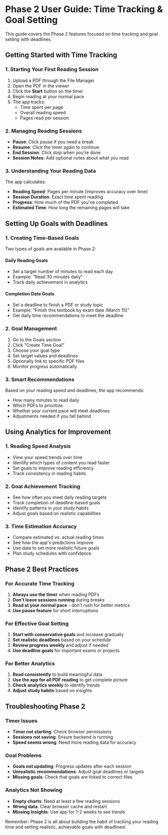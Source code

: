 # Phase 2 User Guide: Time Tracking & Goal Setting

This guide covers the Phase 2 features focused on time tracking and goal setting with deadlines.

## Getting Started with Time Tracking

### 1. Starting Your First Reading Session
1. Upload a PDF through the File Manager
2. Open the PDF in the viewer
3. Click the **Start** button on the timer
4. Begin reading at your normal pace
5. The app tracks:
   - Time spent per page
   - Overall reading speed
   - Pages read per session

### 2. Managing Reading Sessions
- **Pause**: Click pause if you need a break
- **Resume**: Click the timer again to continue
- **End Session**: Click stop when you're done
- **Session Notes**: Add optional notes about what you read

### 3. Understanding Your Reading Data
The app calculates:
- **Reading Speed**: Pages per minute (improves accuracy over time)
- **Session Duration**: Exact time spent reading
- **Progress**: How much of the PDF you've completed
- **Estimated Time**: How long the remaining pages will take

## Setting Up Goals with Deadlines

### 1. Creating Time-Based Goals
Two types of goals are available in Phase 2:

#### Daily Reading Goals
- Set a target number of minutes to read each day
- Example: "Read 30 minutes daily"
- Track daily achievement in analytics

#### Completion Date Goals  
- Set a deadline to finish a PDF or study topic
- Example: "Finish this textbook by exam date (March 15)"
- Get daily time recommendations to meet the deadline

### 2. Goal Management
1. Go to the Goals section
2. Click "Create Time Goal"
3. Choose your goal type
4. Set target values and deadlines
5. Optionally link to specific PDF files
6. Monitor progress automatically

### 3. Smart Recommendations
Based on your reading speed and deadlines, the app recommends:
- How many minutes to read daily
- Which PDFs to prioritize
- Whether your current pace will meet deadlines
- Adjustments needed if you fall behind

## Using Analytics for Improvement

### 1. Reading Speed Analysis
- View your speed trends over time
- Identify which types of content you read faster
- Set goals to improve reading efficiency
- Track consistency in reading habits

### 2. Goal Achievement Tracking
- See how often you meet daily reading targets
- Track completion of deadline-based goals
- Identify patterns in your study habits
- Adjust goals based on realistic capabilities

### 3. Time Estimation Accuracy
- Compare estimated vs. actual reading times
- See how the app's predictions improve
- Use data to set more realistic future goals
- Plan study schedules with confidence

## Phase 2 Best Practices

### For Accurate Time Tracking
1. **Always use the timer** when reading PDFs
2. **Don't leave sessions running** during breaks
3. **Read at your normal pace** - don't rush for better metrics
4. **Use pause feature** for short interruptions

### For Effective Goal Setting
1. **Start with conservative goals** and increase gradually
2. **Set realistic deadlines** based on your schedule
3. **Review progress weekly** and adjust if needed
4. **Use deadline goals** for important exams or projects

### For Better Analytics
1. **Read consistently** to build meaningful data
2. **Use the app for all PDF reading** to get complete picture
3. **Check analytics weekly** to identify trends
4. **Adjust study habits** based on insights

## Troubleshooting Phase 2

### Timer Issues
- **Timer not starting**: Check browser permissions
- **Sessions not saving**: Ensure backend is running
- **Speed seems wrong**: Need more reading data for accuracy

### Goal Problems
- **Goals not updating**: Progress updates after each session
- **Unrealistic recommendations**: Adjust goal deadlines or targets
- **Missing goals**: Check that goals are linked to correct files

### Analytics Not Showing
- **Empty charts**: Need at least a few reading sessions
- **Wrong data**: Clear browser cache and restart
- **Missing insights**: Use app for 1-2 weeks to see trends

Remember: Phase 2 is all about building the habit of tracking your reading time and setting realistic, achievable goals with deadlines!
